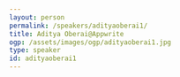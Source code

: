 ```yaml
---
layout: person
permalink: /speakers/adityaoberai1/
title: Aditya Oberai@Appwrite
ogp: /assets/images/ogp/adityaoberai1.jpg
type: speaker
id: adityaoberai1
---
```

